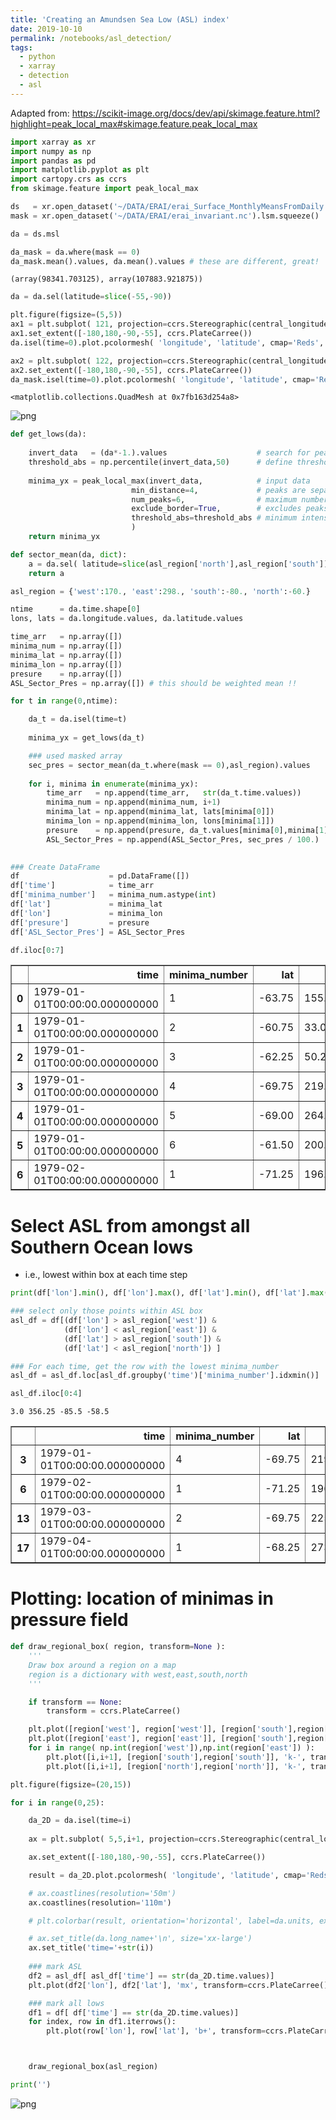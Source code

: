 ```yaml
---
title: 'Creating an Amundsen Sea Low (ASL) index'
date: 2019-10-10
permalink: /notebooks/asl_detection/
tags:
  - python
  - xarray
  - detection
  - asl
---
```


Adapted from: https://scikit-image.org/docs/dev/api/skimage.feature.html?highlight=peak_local_max#skimage.feature.peak_local_max


```python
import xarray as xr
import numpy as np
import pandas as pd
import matplotlib.pyplot as plt
import cartopy.crs as ccrs
from skimage.feature import peak_local_max
```


```python
ds   = xr.open_dataset('~/DATA/ERAI/erai_Surface_MonthlyMeansFromDaily.nc')
mask = xr.open_dataset('~/DATA/ERAI/erai_invariant.nc').lsm.squeeze()
```


```python
da = ds.msl
```


```python
da_mask = da.where(mask == 0)
da_mask.mean().values, da.mean().values # these are different, great!
```




    (array(98341.703125), array(107883.921875))




```python
da = da.sel(latitude=slice(-55,-90))
```


```python
plt.figure(figsize=(5,5))
ax1 = plt.subplot( 121, projection=ccrs.Stereographic(central_longitude=0., central_latitude=-90.) )
ax1.set_extent([-180,180,-90,-55], ccrs.PlateCarree())
da.isel(time=0).plot.pcolormesh( 'longitude', 'latitude', cmap='Reds', transform=ccrs.PlateCarree(), add_colorbar=False )

ax2 = plt.subplot( 122, projection=ccrs.Stereographic(central_longitude=0., central_latitude=-90.) )
ax2.set_extent([-180,180,-90,-55], ccrs.PlateCarree())
da_mask.isel(time=0).plot.pcolormesh( 'longitude', 'latitude', cmap='Reds', transform=ccrs.PlateCarree(), add_colorbar=False )

```




    <matplotlib.collections.QuadMesh at 0x7fb163d254a8>




![png](Amundsen_Sea_Low_files/Amundsen_Sea_Low_6_1.png)



```python
def get_lows(da):
    
    invert_data   = (da*-1.).values                    # search for peaks rather than minima
    threshold_abs = np.percentile(invert_data,50)      # define threshold cut-off for peaks (inverted lows)
    
    minima_yx = peak_local_max(invert_data,            # input data
                           min_distance=4,             # peaks are separated by at least min_distance
                           num_peaks=6,                # maximum number of peaks
                           exclude_border=True,        # excludes peaks from within min_distance - pixels of the border
                           threshold_abs=threshold_abs # minimum intensity of peaks
                           )
    return minima_yx

def sector_mean(da, dict):
    a = da.sel( latitude=slice(asl_region['north'],asl_region['south']), longitude=slice(asl_region['west'],asl_region['east']) ).mean()
    return a
```


```python
asl_region = {'west':170., 'east':298., 'south':-80., 'north':-60.}
```


```python
ntime      = da.time.shape[0]
lons, lats = da.longitude.values, da.latitude.values

time_arr   = np.array([])
minima_num = np.array([])
minima_lat = np.array([])
minima_lon = np.array([])
presure    = np.array([])
ASL_Sector_Pres = np.array([]) # this should be weighted mean !!

for t in range(0,ntime):

    da_t = da.isel(time=t)
    
    minima_yx = get_lows(da_t)

    ### used masked array
    sec_pres = sector_mean(da_t.where(mask == 0),asl_region).values
    
    for i, minima in enumerate(minima_yx):
        time_arr   = np.append(time_arr,   str(da_t.time.values))
        minima_num = np.append(minima_num, i+1)
        minima_lat = np.append(minima_lat, lats[minima[0]])
        minima_lon = np.append(minima_lon, lons[minima[1]])
        presure    = np.append(presure, da_t.values[minima[0],minima[1]] / 100.)
        ASL_Sector_Pres = np.append(ASL_Sector_Pres, sec_pres / 100.)
        

### Create DataFrame
df                    = pd.DataFrame([])
df['time']            = time_arr
df['minima_number']   = minima_num.astype(int)
df['lat']             = minima_lat
df['lon']             = minima_lon
df['presure']         = presure
df['ASL_Sector_Pres'] = ASL_Sector_Pres

```


```python
df.iloc[0:7]
```




<div>
<style scoped>
    .dataframe tbody tr th:only-of-type {
        vertical-align: middle;
    }

    .dataframe tbody tr th {
        vertical-align: top;
    }

    .dataframe thead th {
        text-align: right;
    }
</style>
<table border="1" class="dataframe">
  <thead>
    <tr style="text-align: right;">
      <th></th>
      <th>time</th>
      <th>minima_number</th>
      <th>lat</th>
      <th>lon</th>
      <th>presure</th>
      <th>ASL_Sector_Pres</th>
    </tr>
  </thead>
  <tbody>
    <tr>
      <th>0</th>
      <td>1979-01-01T00:00:00.000000000</td>
      <td>1</td>
      <td>-63.75</td>
      <td>155.25</td>
      <td>980.693906</td>
      <td>986.090859</td>
    </tr>
    <tr>
      <th>1</th>
      <td>1979-01-01T00:00:00.000000000</td>
      <td>2</td>
      <td>-60.75</td>
      <td>33.00</td>
      <td>981.350781</td>
      <td>986.090859</td>
    </tr>
    <tr>
      <th>2</th>
      <td>1979-01-01T00:00:00.000000000</td>
      <td>3</td>
      <td>-62.25</td>
      <td>50.25</td>
      <td>981.380391</td>
      <td>986.090859</td>
    </tr>
    <tr>
      <th>3</th>
      <td>1979-01-01T00:00:00.000000000</td>
      <td>4</td>
      <td>-69.75</td>
      <td>219.00</td>
      <td>982.376328</td>
      <td>986.090859</td>
    </tr>
    <tr>
      <th>4</th>
      <td>1979-01-01T00:00:00.000000000</td>
      <td>5</td>
      <td>-69.00</td>
      <td>264.75</td>
      <td>983.139063</td>
      <td>986.090859</td>
    </tr>
    <tr>
      <th>5</th>
      <td>1979-01-01T00:00:00.000000000</td>
      <td>6</td>
      <td>-61.50</td>
      <td>200.25</td>
      <td>983.836953</td>
      <td>986.090859</td>
    </tr>
    <tr>
      <th>6</th>
      <td>1979-02-01T00:00:00.000000000</td>
      <td>1</td>
      <td>-71.25</td>
      <td>196.50</td>
      <td>973.704375</td>
      <td>982.956484</td>
    </tr>
  </tbody>
</table>
</div>



# Select ASL from amongst all Southern Ocean lows 
- i.e., lowest within box at each time step


```python
print(df['lon'].min(), df['lon'].max(), df['lat'].min(), df['lat'].max())

### select only those points within ASL box
asl_df = df[(df['lon'] > asl_region['west']) & 
            (df['lon'] < asl_region['east']) & 
            (df['lat'] > asl_region['south']) & 
            (df['lat'] < asl_region['north']) ]

### For each time, get the row with the lowest minima_number
asl_df = asl_df.loc[asl_df.groupby('time')['minima_number'].idxmin()]

asl_df.iloc[0:4]
```

    3.0 356.25 -85.5 -58.5





<div>
<style scoped>
    .dataframe tbody tr th:only-of-type {
        vertical-align: middle;
    }

    .dataframe tbody tr th {
        vertical-align: top;
    }

    .dataframe thead th {
        text-align: right;
    }
</style>
<table border="1" class="dataframe">
  <thead>
    <tr style="text-align: right;">
      <th></th>
      <th>time</th>
      <th>minima_number</th>
      <th>lat</th>
      <th>lon</th>
      <th>presure</th>
      <th>ASL_Sector_Pres</th>
    </tr>
  </thead>
  <tbody>
    <tr>
      <th>3</th>
      <td>1979-01-01T00:00:00.000000000</td>
      <td>4</td>
      <td>-69.75</td>
      <td>219.00</td>
      <td>982.376328</td>
      <td>986.090859</td>
    </tr>
    <tr>
      <th>6</th>
      <td>1979-02-01T00:00:00.000000000</td>
      <td>1</td>
      <td>-71.25</td>
      <td>196.50</td>
      <td>973.704375</td>
      <td>982.956484</td>
    </tr>
    <tr>
      <th>13</th>
      <td>1979-03-01T00:00:00.000000000</td>
      <td>2</td>
      <td>-69.75</td>
      <td>225.00</td>
      <td>972.301641</td>
      <td>980.515234</td>
    </tr>
    <tr>
      <th>17</th>
      <td>1979-04-01T00:00:00.000000000</td>
      <td>1</td>
      <td>-68.25</td>
      <td>273.75</td>
      <td>967.706484</td>
      <td>979.388359</td>
    </tr>
  </tbody>
</table>
</div>



# Plotting: location of minimas in pressure field


```python
def draw_regional_box( region, transform=None ):
    '''
    Draw box around a region on a map
    region is a dictionary with west,east,south,north
    '''

    if transform == None:
        transform = ccrs.PlateCarree()

    plt.plot([region['west'], region['west']], [region['south'],region['north']], 'k-', transform=transform, linewidth=1)
    plt.plot([region['east'], region['east']], [region['south'],region['north']], 'k-', transform=transform, linewidth=1)
    for i in range( np.int(region['west']),np.int(region['east']) ): 
        plt.plot([i,i+1], [region['south'],region['south']], 'k-', transform=transform, linewidth=1)
        plt.plot([i,i+1], [region['north'],region['north']], 'k-', transform=transform, linewidth=1)
```


```python
plt.figure(figsize=(20,15))

for i in range(0,25):

    da_2D = da.isel(time=i)
    
    ax = plt.subplot( 5,5,i+1, projection=ccrs.Stereographic(central_longitude=0., central_latitude=-90.) )

    ax.set_extent([-180,180,-90,-55], ccrs.PlateCarree())

    result = da_2D.plot.pcolormesh( 'longitude', 'latitude', cmap='Reds', transform=ccrs.PlateCarree(), add_colorbar=False )

    # ax.coastlines(resolution='50m')
    ax.coastlines(resolution='110m')

    # plt.colorbar(result, orientation='horizontal', label=da.units, extend='both', fraction=0.046, pad=0.04)

    # ax.set_title(da.long_name+'\n', size='xx-large')
    ax.set_title('time='+str(i))
    
    ### mark ASL
    df2 = asl_df[ asl_df['time'] == str(da_2D.time.values)]
    plt.plot(df2['lon'], df2['lat'], 'mx', transform=ccrs.PlateCarree() )

    ### mark all lows
    df1 = df[ df['time'] == str(da_2D.time.values)]
    for index, row in df1.iterrows():
        plt.plot(row['lon'], row['lat'], 'b+', transform=ccrs.PlateCarree() )



    draw_regional_box(asl_region)

print('')
```

    



![png](Amundsen_Sea_Low_files/Amundsen_Sea_Low_15_1.png)



```python

```


```python

```
